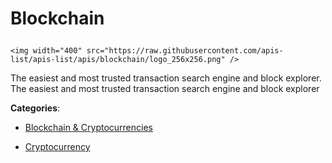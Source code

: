 # Blockchain<p align="center">
    <img width="400" src="https://raw.githubusercontent.com/apis-list/apis-list/apis/blockchain/logo_256x256.png" />
</p>

The easiest and most trusted transaction search engine and block explorer.  The easiest and most trusted transaction search engine and block explorer

**Categories**:

- [Blockchain & Cryptocurrencies](https://github/apis-list/apis-list#blockchain-and-cryptocurrencies)

- [Cryptocurrency](https://github/apis-list/apis-list#cryptocurrency)





